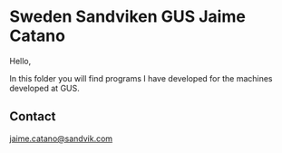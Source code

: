 # Sweden Sandviken GUS Jaime Catano

Hello, 

In this folder you will find programs I have developed for the machines 
developed at GUS. 

## Contact
jaime.catano@sandvik.com

